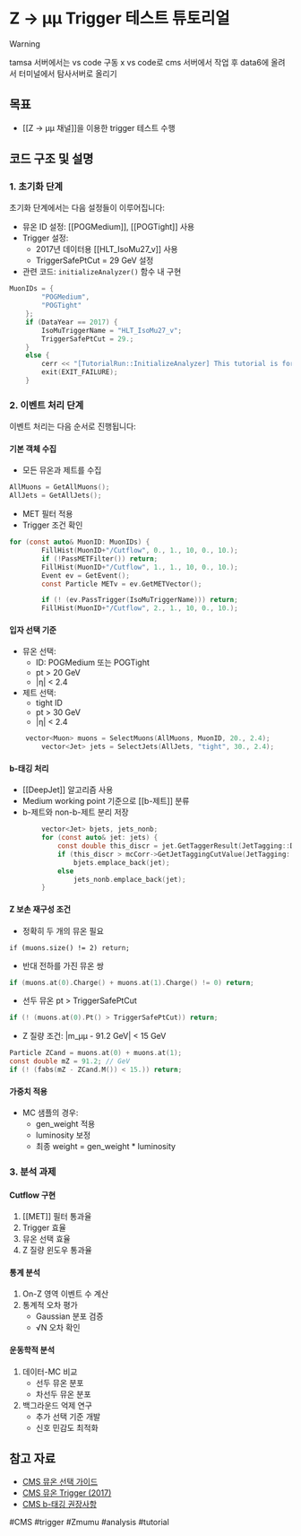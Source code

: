 # Z → μμ Trigger 테스트 튜토리얼

> [!warning]
> tamsa 서버에서는 vs code 구동 x
>vs code로 cms 서버에서 작업 후 data6에 올려서 터미널에서 탐사서버로 올리기


## 목표
- [[Z → μμ 채널]]을 이용한 trigger 테스트 수행

## 코드 구조 및 설명

### 1. 초기화 단계
초기화 단계에서는 다음 설정들이 이루어집니다:
- 뮤온 ID 설정: [[POGMedium]], [[POGTight]] 사용
- Trigger 설정: 
  - 2017년 데이터용 [[HLT_IsoMu27_v]] 사용
  - TriggerSafePtCut = 29 GeV 설정
- 관련 코드: `initializeAnalyzer()` 함수 내 구현

```c
MuonIDs = {
		"POGMedium", 
		"POGTight"
	};
	if (DataYear == 2017) {
		IsoMuTriggerName = "HLT_IsoMu27_v";
		TriggerSafePtCut = 29.;
	}
	else {
		cerr << "[TutorialRun::InitializeAnalyzer] This tutorial is for year 2017" << endl;
		exit(EXIT_FAILURE);
	}
```

### 2. 이벤트 처리 단계
이벤트 처리는 다음 순서로 진행됩니다:

#### 기본 객체 수집
- 모든 뮤온과 제트를 수집

```c
AllMuons = GetAllMuons();
AllJets = GetAllJets();
```

- MET 필터 적용
- Trigger 조건 확인

```c
for (const auto& MuonID: MuonIDs) {
		FillHist(MuonID+"/Cutflow", 0., 1., 10, 0., 10.);
		if (!PassMETFilter()) return; 
		FillHist(MuonID+"/Cutflow", 1., 1., 10, 0., 10.); 
		Event ev = GetEvent();
		const Particle METv = ev.GetMETVector();

		if (! (ev.PassTrigger(IsoMuTriggerName))) return;
		FillHist(MuonID+"/Cutflow", 2., 1., 10, 0., 10.);		
```
#### 입자 선택 기준
- 뮤온 선택:
  - ID: POGMedium 또는 POGTight
  - pt > 20 GeV
  - |η| < 2.4
- 제트 선택:
  - tight ID
  - pt > 30 GeV
  - |η| < 2.4

```c
	vector<Muon> muons = SelectMuons(AllMuons, MuonID, 20., 2.4); 
		vector<Jet> jets = SelectJets(AllJets, "tight", 30., 2.4);
```


#### b-태깅 처리
- [[DeepJet]] 알고리즘 사용
- Medium working point 기준으로 [[b-제트]] 분류
- b-제트와 non-b-제트 분리 저장

```c
		vector<Jet> bjets, jets_nonb;
		for (const auto& jet: jets) {  
			const double this_discr = jet.GetTaggerResult(JetTagging::DeepJet); 
			if (this_discr > mcCorr->GetJetTaggingCutValue(JetTagging::DeepJet, JetTagging::Medium)) // 딥제트 결과가 중간 값보다 크면 bjet으로 추가
				bjets.emplace_back(jet);
			else
				jets_nonb.emplace_back(jet);
		}
```
#### Z 보손 재구성 조건
- 정확히 두 개의 뮤온 필요
```
if (muons.size() != 2) return; 
```
- 반대 전하를 가진 뮤온 쌍
```c
if (muons.at(0).Charge() + muons.at(1).Charge() != 0) return;
```
- 선두 뮤온 pt > TriggerSafePtCut

```c
if (! (muons.at(0).Pt() > TriggerSafePtCut)) return;
```

- Z 질량 조건: |m_μμ - 91.2 GeV| < 15 GeV

```c
Particle ZCand = muons.at(0) + muons.at(1);
const double mZ = 91.2; // GeV
if (! (fabs(mZ - ZCand.M()) < 15.)) return;
```

#### 가중치 적용
- MC 샘플의 경우:
  - gen_weight 적용
  - luminosity 보정
  - 최종 weight = gen_weight * luminosity

### 3. 분석 과제

#### Cutflow 구현
1. [[MET]] 필터 통과율
2. Trigger 효율
3. 뮤온 선택 효율
4. Z 질량 윈도우 통과율

#### 통계 분석
1. On-Z 영역 이벤트 수 계산
2. 통계적 오차 평가
   - Gaussian 분포 검증
   - √N 오차 확인

#### 운동학적 분석
1. 데이터-MC 비교
   - 선두 뮤온 분포
   - 차선두 뮤온 분포
2. 백그라운드 억제 연구
   - 추가 선택 기준 개발
   - 신호 민감도 최적화

## 참고 자료
- [CMS 뮤온 선택 가이드](https://twiki.cern.ch/twiki/bin/view/CMS/SWGuideMuonSelection)
- [CMS 뮤온 Trigger (2017)](https://twiki.cern.ch/twiki/bin/view/CMS/MuonHLT2017)
- [CMS b-태깅 권장사항](https://twiki.cern.ch/twiki/bin/view/CMS/BtagRecommendation)

#CMS #trigger #Zmumu #analysis #tutorial

